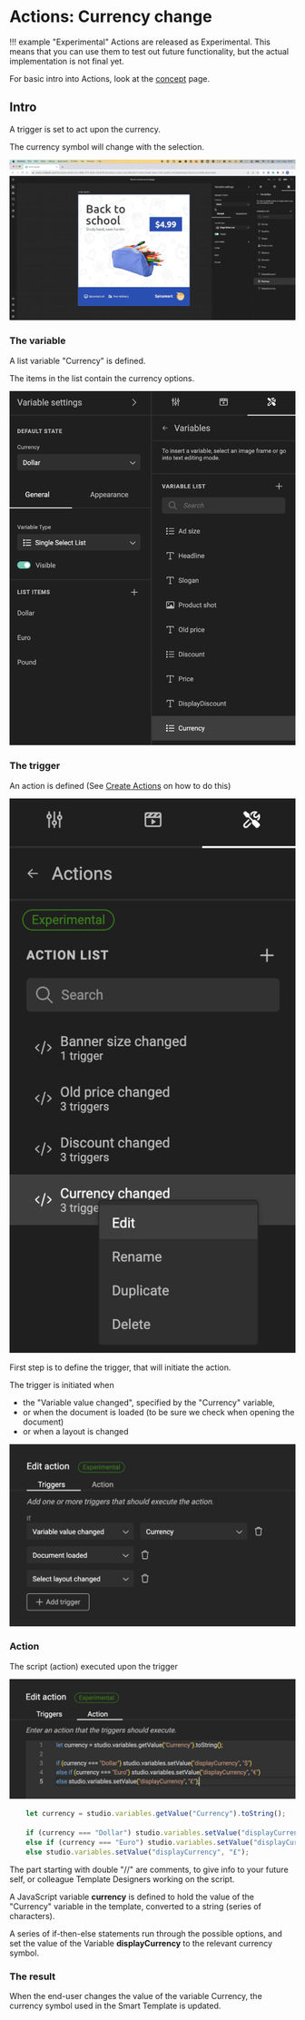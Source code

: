 # Actions: Currency change

!!! example "Experimental"
    Actions are released as Experimental.
    This means that you can use them to test out future functionality, but the actual implementation is not final yet.

For basic intro into Actions, look at the [concept](/GraFx-Studio/concepts/actions/) page.

## Intro

A trigger is set to act upon the currency.

The currency symbol will change with the selection.

![Movie](demo.gif)

### The variable

A list variable "Currency" is defined.

The items in the list contain the currency options.

![screenshot](variable.png)

### The trigger

An action is defined (See [Create Actions](/GraFx-Studio/guides/actions/create/) on how to do this)

![screenshot](action.png)

First step is to define the trigger, that will initiate the action.

The trigger is initiated when

- the "Variable value changed", specified by the "Currency" variable, 
- or when the document is loaded (to be sure we check when opening the document)
- or when a layout is changed

![screenshot](trigger.png)

### Action

The script (action) executed upon the trigger

![s](script.png)

``` js
	let currency = studio.variables.getValue("Currency").toString();

	if (currency === "Dollar") studio.variables.setValue("displayCurrency", "$")
	else if (currency === "Euro") studio.variables.setValue("displayCurrency", "€")
	else studio.variables.setValue("displayCurrency", "£");
```

The part starting with double "//" are comments, to give info to your future self, or colleague Template Designers working on the script.

A JavaScript variable **currency** is defined to hold the value of the "Currency" variable in the template, converted to a string (series of characters).

A series of if-then-else statements run through the possible options, and set the value of the Variable **displayCurrency** to the relevant currency symbol.

### The result

When the end-user changes the value of the variable Currency, the currency symbol used in the Smart Template is updated.
